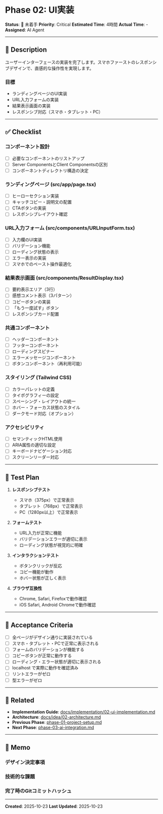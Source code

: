 # Phase 02: UI実装

**Status**: 🔴 未着手
**Priority**: Critical
**Estimated Time**: 4時間
**Actual Time**: -
**Assigned**: AI Agent

---

## 📝 Description

ユーザーインターフェースの実装を完了します。スマホファーストのレスポンシブデザインで、直感的な操作性を実現します。

### 目標
- ランディングページのUI実装
- URL入力フォームの実装
- 結果表示画面の実装
- レスポンシブ対応（スマホ・タブレット・PC）

---

## ✅ Checklist

### コンポーネント設計
- [ ] 必要なコンポーネントのリストアップ
- [ ] Server ComponentsとClient Componentsの区別
- [ ] コンポーネントディレクトリ構造の決定

### ランディングページ (src/app/page.tsx)
- [ ] ヒーローセクション実装
- [ ] キャッチコピー・説明文の配置
- [ ] CTAボタンの実装
- [ ] レスポンシブレイアウト確認

### URL入力フォーム (src/components/URLInputForm.tsx)
- [ ] 入力欄のUI実装
- [ ] バリデーション機能
- [ ] ローディング状態の表示
- [ ] エラー表示の実装
- [ ] スマホでのペースト操作最適化

### 結果表示画面 (src/components/ResultDisplay.tsx)
- [ ] 要約表示エリア（3行）
- [ ] 感想コメント表示（3パターン）
- [ ] コピーボタンの実装
- [ ] 「もう一度試す」ボタン
- [ ] レスポンシブカード配置

### 共通コンポーネント
- [ ] ヘッダーコンポーネント
- [ ] フッターコンポーネント
- [ ] ローディングスピナー
- [ ] エラーメッセージコンポーネント
- [ ] ボタンコンポーネント（再利用可能）

### スタイリング (Tailwind CSS)
- [ ] カラーパレットの定義
- [ ] タイポグラフィーの設定
- [ ] スペーシング・レイアウトの統一
- [ ] ホバー・フォーカス状態のスタイル
- [ ] ダークモード対応（オプション）

### アクセシビリティ
- [ ] セマンティックHTML使用
- [ ] ARIA属性の適切な設定
- [ ] キーボードナビゲーション対応
- [ ] スクリーンリーダー対応

---

## 🧪 Test Plan

1. **レスポンシブテスト**
   - スマホ（375px）で正常表示
   - タブレット（768px）で正常表示
   - PC（1280px以上）で正常表示

2. **フォームテスト**
   - URL入力が正常に機能
   - バリデーションエラーが適切に表示
   - ローディング状態が視覚的に明確

3. **インタラクションテスト**
   - ボタンクリックが反応
   - コピー機能が動作
   - ホバー状態が正しく表示

4. **ブラウザ互換性**
   - Chrome, Safari, Firefoxで動作確認
   - iOS Safari, Android Chromeで動作確認

---

## 📌 Acceptance Criteria

- [ ] 全ページがデザイン通りに実装されている
- [ ] スマホ・タブレット・PCで正常に表示される
- [ ] フォームのバリデーションが機能する
- [ ] コピーボタンが正常に動作する
- [ ] ローディング・エラー状態が適切に表示される
- [ ] localhost で実際に動作を確認済み
- [ ] リントエラーがゼロ
- [ ] 型エラーがゼロ

---

## 📎 Related

- **Implementation Guide**: [docs/implementation/02-ui-implementation.md](../../implementation/02-ui-implementation.md)
- **Architecture**: [docs/idea/02-architecture.md](../../idea/02-architecture.md)
- **Previous Phase**: [phase-01-project-setup.md](./phase-01-project-setup.md)
- **Next Phase**: [phase-03-ai-integration.md](./phase-03-ai-integration.md)

---

## 💭 Memo

### デザイン決定事項
<!-- UIの色、フォント、レイアウトなどの決定事項 -->

### 技術的な課題
<!-- 実装中に遭遇した技術的な課題 -->

### 完了時のGitコミットハッシュ
<!-- 完了時に記録 -->

---

**Created**: 2025-10-23
**Last Updated**: 2025-10-23
